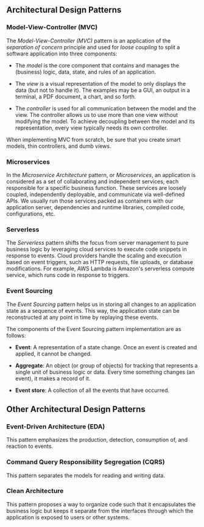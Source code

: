 ## Architectural Design Patterns

### Model-View-Controller (MVC)

The *Model-View-Controller (MVC)* pattern is an application of the *separation of concern* principle and 
used for *loose coupling* to split a software application into three components:

- The *model* is the core component that contains and manages 
the (business) logic, data, state, and rules of an application.

- The *view* is a visual representation of the model to only displays the data (but not to handle it).
The examples may be a GUI, an output in a terminal, a PDF document, a chart, and so forth. 

- The *controller* is used for all communication between the model and the view. 
The controller allows us to use more than one view without modifying the model.
To achieve decoupling between the model and its representation, every view typically needs its own controller.

When implementing MVC from scratch, be sure that you create smart models, thin controllers, and dumb views.

### Microservices

In the *Microservice Architecture* pattern, or *Microservices*, an application is considered 
as a set of collaborating and independent services, each responsible for a specific business function.
These services are loosely coupled, independently deployable, and communicate via well-defined APIs.
We usually run those services packed as containers with our application server, 
dependencies and runtime libraries, compiled code, configurations, etc.

### Serverless

The *Serverless* pattern shifts the focus from server management to pure business logic 
by leveraging cloud services to execute code snippets in response to events.
Cloud providers handle the scaling and execution based on event triggers, 
such as HTTP requests, file uploads, or database modifications.
For example, AWS Lambda is Amazon's serverless compute service, which runs code in response to triggers.

### Event Sourcing

The *Event Sourcing* pattern helps us in storing all changes to an application state as a sequence of events.
This way, the application state can be reconstructed at any point in time by replaying these events.

The components of the Event Sourcing pattern implementation are as follows:

- **Event**: A representation of a state change. Once an event is created and applied, it cannot be changed.

- **Aggregate**: An object (or group of objects) for tracking that represents a single unit of business logic or data.
Every time something changes (an event), it makes a record of it.

- **Event store**: A collection of all the events that have occurred.

## Other Architectural Design Patterns

### Event-Driven Architecture (EDA)

This pattern emphasizes the production, detection, consumption of, and reaction to events.

### Command Query Responsibility Segregation (CQRS)

This pattern separates the models for reading and writing data.

### Clean Architecture

This pattern proposes a way to organize code such that it encapsulates the business logic 
but keeps it separate from the interfaces through which the application is exposed to users or other systems.
